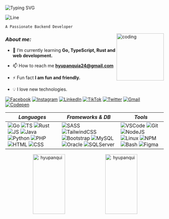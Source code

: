 ![Typing SVG](https://readme-typing-svg.demolab.com?font=JetBrains+Mono&size=23&pause=1000&center=true&multiline=true&width=700&height=75&lines=+I'm+Humberto+Yupanqui+Apaza;Software+Engineering+student+with+AI+in+Peru)


![Line](https://user-images.githubusercontent.com/73097560/115834477-dbab4500-a447-11eb-908a-139a6edaec5c.gif)



 ```
A Passionate Backend Developer 
 ```

<img align="right" alt="coding" src="https://media.giphy.com/media/M9gbBd9nbDrOTu1Mqx/giphy.gif?height=75" width="150"/>

<!-- <img align="right" alt="Go" width="100" src="https://user-images.githubusercontent.com/109688585/196823061-248249bd-f931-45b7-adb8-1bb0a6d488a1.gif"> -->

### **_About me:_**

- 🌱 I’m currently learning **Go, TypeScript, Rust and web development.**

<!-- - 👨‍💻 All of my projects are available at [..](www.comdlls.com) -->

- 📫 How to reach me **hyupanquia24@gmail.com**

- ⚡ Fun fact **I am fun and friendly.**

- 💡 I love new technologies.

[![Facebook](https://user-images.githubusercontent.com/109688585/197315413-0807404e-7488-45d2-abad-1df6a566fb01.svg)](https://web.facebook.com/profile.php?id=100085827152668)
[![Instagram](https://user-images.githubusercontent.com/109688585/197315418-f47d9547-74b3-4e82-b6e3-576b76e71918.svg)](!#)
[![LinkedIn](https://user-images.githubusercontent.com/109688585/197315950-06bd3031-c924-408b-9e0a-e96b968bbbd3.svg)](https://www.linkedin.com/in/humberto-yupanqui-64a299252/)
[![TikTok](https://user-images.githubusercontent.com/109688585/197315429-07ad4b38-82a5-45b3-a0f0-c3764b9280ba.svg)](https://www.tiktok.com/@humbertoyupanquii)
[![Twitter](https://user-images.githubusercontent.com/109688585/197315432-04df6483-de28-45e5-abc3-8ae4723fdda8.svg)](@HumbertoYupanq3)
[![Gmail](https://user-images.githubusercontent.com/109688585/197362558-c5440ea0-3c55-4ddf-aaef-ee0f6b457068.svg)](mailto:hyupanquia24@gmail.com)
[![Codepen](https://user-images.githubusercontent.com/109688585/197363127-568d620c-1b7b-41b5-888a-629e88f54686.svg)](https://codepen.io/hyupanqui)

| _Languages_ | _Frameworks & DB_ | _Tools_ |
| --- | --- | --- |
|![Go](https://user-images.githubusercontent.com/109688585/197362554-45787986-6193-4aa0-a9f8-31df6f9303fb.svg) ![TS](https://user-images.githubusercontent.com/109688585/197362556-c1e9558e-4ad2-42d1-982f-6708efdbde47.svg) ![Rust](https://user-images.githubusercontent.com/109688585/197365192-82c83268-97c8-4732-87f8-1a4937bae705.svg) ![JS](https://user-images.githubusercontent.com/109688585/197362557-0d63e7db-7c66-4e76-a370-6db56dbfc4b8.svg) ![Java](https://user-images.githubusercontent.com/109688585/197363128-ecd2856c-cdee-4db1-8018-f6d107cedf00.svg) ![Python](https://user-images.githubusercontent.com/109688585/197363129-158e984d-6d5f-450e-90c2-4ea1290ece63.svg) ![PHP](https://user-images.githubusercontent.com/109688585/197363126-8ff874cf-2290-4783-8f41-a0dadcce4237.svg) ![HTML](https://user-images.githubusercontent.com/109688585/197362561-966129ae-b464-430e-bdf6-eb0f25961409.svg) ![CSS](https://user-images.githubusercontent.com/109688585/197362562-4900a3af-3815-4782-b837-080d41548bb6.svg) | ![SASS](https://user-images.githubusercontent.com/109688585/197369292-42aee4fd-01e7-4d2b-a40a-82700accd85d.svg)  ![TailwindCSS](https://user-images.githubusercontent.com/109688585/197369294-e1cbd387-8cc2-432e-9354-6bf226e330f8.svg) ![Bootstrap](https://user-images.githubusercontent.com/109688585/197368124-22fdfb60-2b01-470d-bee3-22706d913da1.svg)  ![MySQL](https://user-images.githubusercontent.com/109688585/197368127-592f624c-6302-4da3-a92d-ca506bc0582b.svg) ![Oracle](https://user-images.githubusercontent.com/109688585/197368129-ff00f1d0-259b-4bd5-9fb5-32cc928319e7.svg) ![SQLServer](https://user-images.githubusercontent.com/109688585/197368130-f31be3d3-139f-4fb9-8f10-fdf3a213a1e5.svg) | ![VSCode](https://user-images.githubusercontent.com/109688585/197362551-513b74fa-b693-44c9-b714-9c260cee754d.svg) ![Git](https://user-images.githubusercontent.com/109688585/197362563-dfad7972-a398-413d-8f5c-72b2fc9777e7.svg) ![NodeJS](https://user-images.githubusercontent.com/109688585/197369293-79095f7d-8a6d-4c55-ba69-5c33abf721eb.svg) ![Linux](https://user-images.githubusercontent.com/109688585/197364147-2bbbfb32-c023-4e9d-91f5-4dfa59b71917.svg) ![NPM](https://user-images.githubusercontent.com/109688585/197362559-24a6a5de-86b5-4ba4-93ed-62d80c9bb010.svg) ![Bash](https://user-images.githubusercontent.com/109688585/197369353-a5d758dc-5f7a-46c3-9ffd-ec0046da7902.svg) ![Figma](https://user-images.githubusercontent.com/109688585/197363125-6884cc58-31a7-4a3e-a9a1-5d36ec2820c5.svg)|

<p align="center">&nbsp;<img width="45%" height="190px" src="https://github-readme-stats.vercel.app/api?username=hyupanqui&show_icons=true&locale=en&&count_private=true&hide_border=true&title_color=00bfbf&icon_color=00bfbf&text_color=c9d1d9&bg_color=0d1117" alt="hyupanqui" /> <img width="45%" height="190px" src="https://github-readme-stats.vercel.app/api/top-langs?username=hyupanqui&show_icons=true&locale=en&layout=compact&hide_border=true&title_color=00bfbf&text_color=00bfbf&bg_color=0d1117" alt="hyupanqui" /></p>
